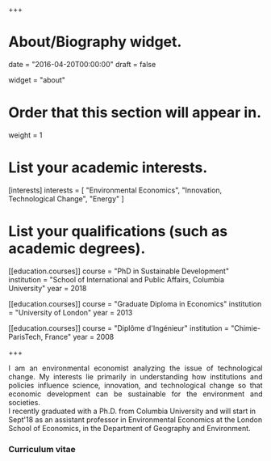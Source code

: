 +++
# About/Biography widget.

date = "2016-04-20T00:00:00"
draft = false

widget = "about"

# Order that this section will appear in.
weight = 1

# List your academic interests.
[interests]
  interests = [
"Environmental Economics",
"Innovation, Technological Change",
"Energy"
]

# List your qualifications (such as academic degrees).
[[education.courses]]
  course = "PhD in Sustainable Development"
  institution = "School of International and Public Affairs, Columbia University"
  year = 2018

[[education.courses]]
  course = "Graduate Diploma in Economics"
  institution = "University of London"
  year = 2013

[[education.courses]]
  course = "Diplôme d'Ingénieur"
  institution = "Chimie-ParisTech, France"
  year = 2008

+++


<div style="text-align: justify">
I am an environmental economist analyzing the issue of technological change. My interests lie primarily in understanding how institutions and policies influence science, innovation, and technological change so that economic development can be sustainable for the environment and societies.
</div>
I recently graduated with a Ph.D. from Columbia University and will start in Sept'18 as an assistant professor in Environmental Economics at the London School of Economics, in the Department of Geography and Environment.


### **Curriculum vitae** &nbsp; &nbsp; [ <span class="fa fa-file-pdf-o errspan"></span> ](./CV_Eugenie_Dugoua.pdf)
